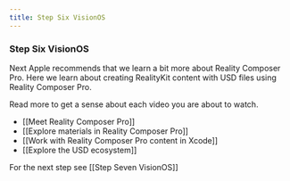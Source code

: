 ```yaml
---
title: Step Six VisionOS
---
```


### Step Six VisionOS

Next Apple recommends that we learn a bit more about Reality Composer Pro. Here we learn about creating RealityKit content with USD files using Reality Composer Pro.

Read more to get a sense about each video you are about to watch. 
- [[Meet Reality Composer Pro]]
- [[Explore materials in Reality Composer Pro]]
- [[Work with Reality Composer Pro content in Xcode]]
- [[Explore the USD ecosystem]]

For the next step see [[Step Seven VisionOS]]
